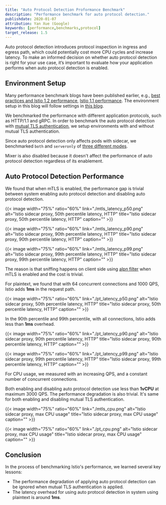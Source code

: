 ```yaml
---
title: "Auto Protocol Detection Proformance Benchmark"
description: "Performance benchmark for auto protocol detection."
publishdate: 2020-01-07
attribution: Yan Xue (Google)
keywords: [performance,benchmarks,protocol]
target_release: 1.5
---
```


Auto protocol detection introduces protocol inspection in ingress and egress path, which could potentially 
cost more CPU cycles and increase latency. To make an informed decision on whether auto protocol detection
is right for your use case, it’s important to evaluate how your application performs when auto protocol detection
is enabled.


## Environment Setup

Many performance benchmark blogs have been published earlier, e.g., [best practices and Istio 1.2 performance](/blog/2019/performance-best-practices),
[Istio 1.1 performance](/blog/2019/istio1.1_perf). The environment setup in this blog will follow settings
in [this blog](/blog/2019/performance-best-practices). 

We benchmarked the performance with different application protocols, such as HTTP/1.1 and gRPC. In order to
benchmark the auto protocol detection with [mutual TLS authentication](/docs/concepts/security/#mutual-tls-authentication),
we setup environments with and without mutual TLS authentication. 

Since auto protocol detection only affects pods with sidecar, we benchmarked `both` and `serveronly` of [three different modes](https://github.com/istio/tools/tree/3ac7ab40db8a0d595b71f47b8ba246763ecd6213/perf/benchmark#run-performance-tests).

Mixer is also disabled because it doesn't affect the performance of auto protocol detection regardless of its enablement.


## Auto Protocol Detection Performance

We found that when mTLS is enabled, the performance gap is trivial between system enabling auto protocol detection and disabling auto protocol detection.

{{< image  width="75%" ratio="60%"
    link="./mtls_latency_p50.png"
    alt="Istio sidecar proxy, 50th percentile latency, HTTP"
    title="Istio sidecar proxy, 50th percentile latency, HTTP"
    caption=""
    >}}

{{< image  width="75%" ratio="60%"
    link="./mtls_latency_p90.png"
    alt="Istio sidecar proxy, 90th percentile latency, HTTP"
    title="Istio sidecar proxy, 90th percentile latency, HTTP"
    caption=""
    >}}

{{< image  width="75%" ratio="60%"
    link="./mtls_latency_p99.png"
    alt="Istio sidecar proxy, 99th percentile latency, HTTP"
    title="Istio sidecar proxy, 99th percentile latency, HTTP"
    caption=""
    >}}    

The reason is that sniffing happens on client side using [alpn filter](https://github.com/airbnb/istio-api/blob/master/envoy/config/filter/http/alpn/v2alpha1/config.proto) when mTLS is enabled and the cost is trivial.

For plaintext, we found that with 64 concurrent connections and 1000 QPS, Istio adds **1ms** in the request path. 

{{< image  width="75%" ratio="60%"
    link="./pt_latency_p50.png"
    alt="Istio sidecar proxy, 50th percentile latency, HTTP"
    title="Istio sidecar proxy, 50th percentile latency, HTTP"
    caption=""
    >}}

In the 90th percentile and 99th percentile, with all connections, Istio adds less than **1ms** overhead.

{{< image  width="75%" ratio="60%"
    link="./pt_latency_p90.png"
    alt="Istio sidecar proxy, 90th percentile latency, HTTP"
    title="Istio sidecar proxy, 90th percentile latency, HTTP"
    caption=""
    >}}

{{< image  width="75%" ratio="60%"
    link="./pt_latency_p99.png"
    alt="Istio sidecar proxy, 99th percentile latency, HTTP"
    title="Istio sidecar proxy, 99th percentile latency, HTTP"
    caption=""
    >}}    

For CPU usage, we measured with an increasing QPS, and a constant number of concurrent connections.

Both enabling and disabling auto protocol detection use less than **1vCPU** at maximum 3000 QPS. The performance degradation is also trivial. It's same for both enabling and disabling mutual TLS authentication.

{{< image  width="75%" ratio="60%"
    link="./mtls_cpu.png"
    alt="Istio sidecar proxy, max CPU usage"
    title="Istio sidecar proxy, max CPU usage"
    caption=""
    >}}  

 {{< image  width="75%" ratio="60%"
    link="./pt_cpu.png"
    alt="Istio sidecar proxy, max CPU usage"
    title="Istio sidecar proxy, max CPU usage"
    caption=""
    >}}     

## Conclusion

In the process of benchmarking Istio's performance, we learned several key lessons:

- The performance degradation of applying auto protocol detection can be ignored when mutual TLS authentication is applied.
- The latency overhead for using auto protocol detection in system using plaintext is around **1ms**.
